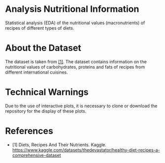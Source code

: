 # Analysis Nutritional Information
Statistical analysis (EDA) of the nutritional values (macronutrients) of recipes of different types of diets.

# About the Dataset 
The dataset is taken from [[1]](./README.md#references). The dataset contains information on the nutritional values of carbohydrates, proteins and fats of recipes from different international cuisines.

# Technical Warnings
Due to the use of interactive plots, it is necessary to clone or download the repository for the display of these plots.

# References
- [1] Diets, Recipes And Their Nutrients. Kaggle. https://www.kaggle.com/datasets/thedevastator/healthy-diet-recipes-a-comprehensive-dataset